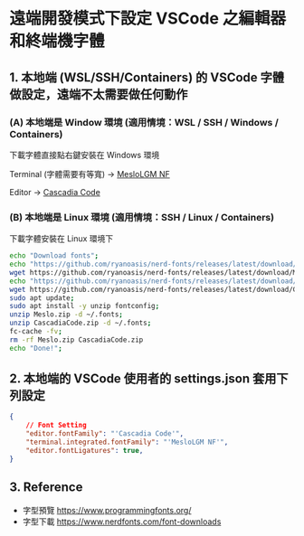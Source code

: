 # 遠端開發模式下設定 VSCode 之編輯器和終端機字體

## 1. 本地端 (WSL/SSH/Containers) 的 VSCode 字體做設定，遠端不太需要做任何動作

### (A) 本地端是 Window 環境 (適用情境：WSL / SSH / Windows / Containers)

下載字體直接點右鍵安裝在 Windows 環境

Terminal (字體需要有等寬) -> [MesloLGM NF](https://github.com/ryanoasis/nerd-fonts/releases/latest/download/Meslo.zip)

Editor -> [Cascadia Code](https://github.com/ryanoasis/nerd-fonts/releases/latest/download/CascadiaCode.zip)

### (B) 本地端是 Linux 環境 (適用情境：SSH / Linux / Containers)

下載字體安裝在 Linux 環境下

```bash
echo "Download fonts";
echo "https://github.com/ryanoasis/nerd-fonts/releases/latest/download/Meslo.zip";
wget https://github.com/ryanoasis/nerd-fonts/releases/latest/download/Meslo.zip;
echo "https://github.com/ryanoasis/nerd-fonts/releases/latest/download/CascadiaCode.zip";
wget https://github.com/ryanoasis/nerd-fonts/releases/latest/download/CascadiaCode.zip;
sudo apt update;
sudo apt install -y unzip fontconfig;
unzip Meslo.zip -d ~/.fonts;
unzip CascadiaCode.zip -d ~/.fonts;
fc-cache -fv;
rm -rf Meslo.zip CascadiaCode.zip
echo "Done!";
```

## 2. 本地端的 VSCode 使用者的 settings.json 套用下列設定

```json
{
    // Font Setting
    "editor.fontFamily": "'Cascadia Code'",
    "terminal.integrated.fontFamily": "'MesloLGM NF'",
    "editor.fontLigatures": true,
}
```

## 3. Reference

- 字型預覽 <https://www.programmingfonts.org/>
- 字型下載 <https://www.nerdfonts.com/font-downloads>
